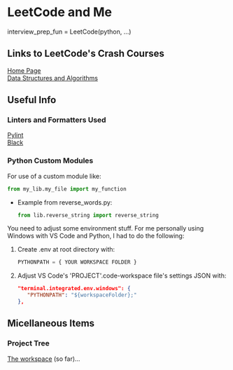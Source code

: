 # LeetCode and Me

interview_prep_fun = LeetCode(python, ...)

## Links to LeetCode's Crash Courses

[Home Page](https://leetcode.com/explore/)  
[Data Structures and Algorithms](https://leetcode.com/explore/interview/card/leetcodes-interview-crash-course-data-structures-and-algorithms/)

## Useful Info

### Linters and Formatters Used

[Pylint](https://github.com/pylint-dev/pylint)  
[Black](https://github.com/psf/black)

### Python Custom Modules

For use of a custom module like:
```python 
from my_lib.my_file import my_function
```

 - Example from reverse_words.py:
   ```python 
   from lib.reverse_string import reverse_string
   ```

You need to adjust some environment stuff.  For me personally using Windows with VS Code and Python, I had
to do the following:

   1. Create .env at root directory with:
      ```python
      PYTHONPATH = { YOUR WORKSPACE FOLDER }
      ```

   2. Adjust VS Code's 'PROJECT'.code-workspace file's settings JSON with:
      ```json
      "terminal.integrated.env.windows": {
         "PYTHONPATH": "${workspaceFolder};"
      },
      ```

## Micellaneous Items

### Project Tree

[The workspace](project_tree.md) (so far)...
